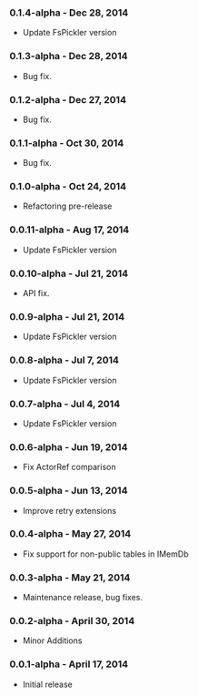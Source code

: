 ### 0.1.4-alpha - Dec 28, 2014
* Update FsPickler version

### 0.1.3-alpha - Dec 28, 2014
* Bug fix.

### 0.1.2-alpha - Dec 27, 2014
* Bug fix.

### 0.1.1-alpha - Oct 30, 2014
* Bug fix.

### 0.1.0-alpha - Oct 24, 2014
* Refactoring pre-release

### 0.0.11-alpha - Aug 17, 2014
* Update FsPickler version

### 0.0.10-alpha - Jul 21, 2014
* API fix.

### 0.0.9-alpha - Jul 21, 2014
* Update FsPickler version

### 0.0.8-alpha - Jul 7, 2014
* Update FsPickler version

### 0.0.7-alpha - Jul 4, 2014
* Update FsPickler version

### 0.0.6-alpha - Jun 19, 2014
* Fix ActorRef comparison

### 0.0.5-alpha - Jun 13, 2014
* Improve retry extensions

### 0.0.4-alpha - May 27, 2014
* Fix support for non-public tables in IMemDb

### 0.0.3-alpha - May 21, 2014
* Maintenance release, bug fixes.

### 0.0.2-alpha - April 30, 2014
* Minor Additions

### 0.0.1-alpha - April 17, 2014
* Initial release